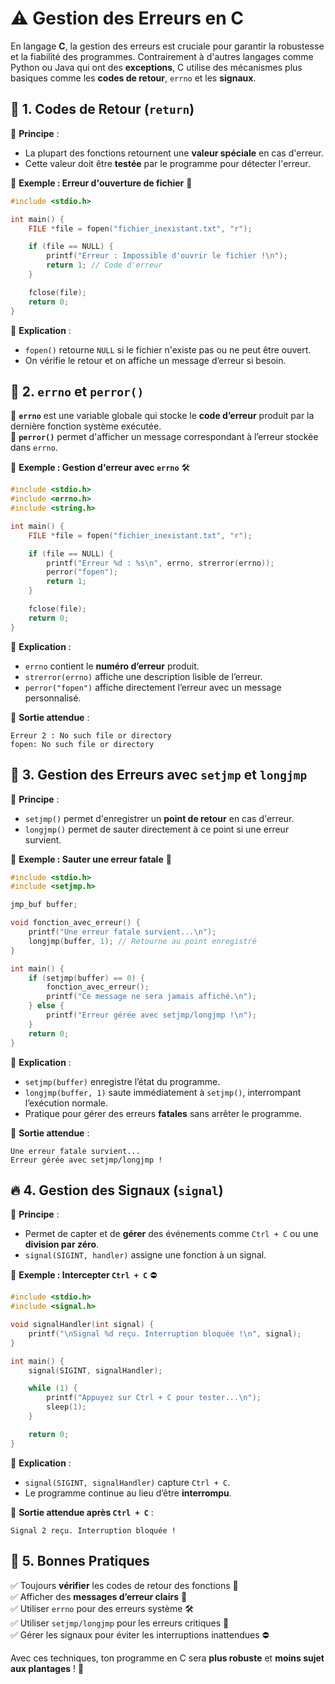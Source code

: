 # ⚠️ Gestion des Erreurs en C  

En langage **C**, la gestion des erreurs est cruciale pour garantir la robustesse et la fiabilité des programmes. Contrairement à d'autres langages comme Python ou Java qui ont des **exceptions**, C utilise des mécanismes plus basiques comme les **codes de retour**, `errno` et les **signaux**.

## 🎯 1. Codes de Retour (`return`)  

🔹 **Principe** :  
- La plupart des fonctions retournent une **valeur spéciale** en cas d'erreur.  
- Cette valeur doit être **testée** par le programme pour détecter l'erreur.

🔹 **Exemple : Erreur d'ouverture de fichier** 📂  

```c
#include <stdio.h>

int main() {
    FILE *file = fopen("fichier_inexistant.txt", "r");

    if (file == NULL) {
        printf("Erreur : Impossible d'ouvrir le fichier !\n");
        return 1; // Code d'erreur
    }

    fclose(file);
    return 0;
}
```

📌 **Explication** :  
- `fopen()` retourne `NULL` si le fichier n'existe pas ou ne peut être ouvert.  
- On vérifie le retour et on affiche un message d’erreur si besoin.  


## 🛑 2. `errno` et `perror()`  

🔹 **`errno`** est une variable globale qui stocke le **code d’erreur** produit par la dernière fonction système exécutée.  
🔹 **`perror()`** permet d'afficher un message correspondant à l’erreur stockée dans `errno`.  

🔹 **Exemple : Gestion d'erreur avec `errno`** 🛠  

```c
#include <stdio.h>
#include <errno.h>
#include <string.h>

int main() {
    FILE *file = fopen("fichier_inexistant.txt", "r");

    if (file == NULL) {
        printf("Erreur %d : %s\n", errno, strerror(errno));
        perror("fopen");
        return 1;
    }

    fclose(file);
    return 0;
}
```

📌 **Explication** :  
- `errno` contient le **numéro d’erreur** produit.  
- `strerror(errno)` affiche une description lisible de l’erreur.  
- `perror("fopen")` affiche directement l’erreur avec un message personnalisé.  

🔹 **Sortie attendue** :  
```
Erreur 2 : No such file or directory
fopen: No such file or directory
```


## 🔄 3. Gestion des Erreurs avec `setjmp` et `longjmp`  

🔹 **Principe** :  
- `setjmp()` permet d'enregistrer un **point de retour** en cas d'erreur.  
- `longjmp()` permet de sauter directement à ce point si une erreur survient.

🔹 **Exemple : Sauter une erreur fatale** 🚨  

```c
#include <stdio.h>
#include <setjmp.h>

jmp_buf buffer;

void fonction_avec_erreur() {
    printf("Une erreur fatale survient...\n");
    longjmp(buffer, 1); // Retourne au point enregistré
}

int main() {
    if (setjmp(buffer) == 0) {
        fonction_avec_erreur();
        printf("Ce message ne sera jamais affiché.\n");
    } else {
        printf("Erreur gérée avec setjmp/longjmp !\n");
    }
    return 0;
}
```

📌 **Explication** :  
- `setjmp(buffer)` enregistre l’état du programme.  
- `longjmp(buffer, 1)` saute immédiatement à `setjmp()`, interrompant l’exécution normale.  
- Pratique pour gérer des erreurs **fatales** sans arrêter le programme.  

🔹 **Sortie attendue** :  
```
Une erreur fatale survient...
Erreur gérée avec setjmp/longjmp !
```


## 🔥 4. Gestion des Signaux (`signal`)  

🔹 **Principe** :  
- Permet de capter et de **gérer** des événements comme `Ctrl + C` ou une **division par zéro**.  
- `signal(SIGINT, handler)` assigne une fonction à un signal.  

🔹 **Exemple : Intercepter `Ctrl + C`** ⛔  

```c
#include <stdio.h>
#include <signal.h>

void signalHandler(int signal) {
    printf("\nSignal %d reçu. Interruption bloquée !\n", signal);
}

int main() {
    signal(SIGINT, signalHandler);

    while (1) {
        printf("Appuyez sur Ctrl + C pour tester...\n");
        sleep(1);
    }

    return 0;
}
```

📌 **Explication** :  
- `signal(SIGINT, signalHandler)` capture `Ctrl + C`.  
- Le programme continue au lieu d’être **interrompu**.  

🔹 **Sortie attendue après `Ctrl + C`** :  
```
Signal 2 reçu. Interruption bloquée !
```

## 🎯 5. Bonnes Pratiques  

✅ Toujours **vérifier** les codes de retour des fonctions 📌  
✅ Afficher des **messages d’erreur clairs** 📝  
✅ Utiliser `errno` pour des erreurs système 🛠  
✅ Utiliser `setjmp/longjmp` pour les erreurs critiques 🚨  
✅ Gérer les signaux pour éviter les interruptions inattendues ⛔  

Avec ces techniques, ton programme en C sera **plus robuste** et **moins sujet aux plantages** ! 🚀